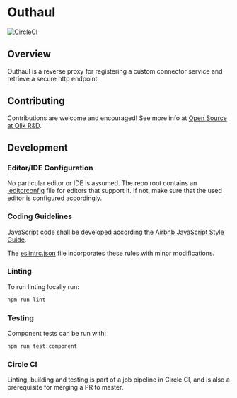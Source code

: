 # Outhaul

[![CircleCI](https://circleci.com/gh/qlik-ea/outhaul.svg?style=shield&circle-token=55d7bdfc4f3827e260a2e3480dbd64eab52417c0)](https://circleci.com/gh/qlik-ea/outhaul)

## Overview

Outhaul is a reverse proxy for registering a custom connector service and retrieve a secure http endpoint.

## Contributing

Contributions are welcome and encouraged! See more info at [Open Source at Qlik R&D](https://github.com/qlik-oss/open-source).

## Development

### Editor/IDE Configuration

No particular editor or IDE is assumed. The repo root contains an [.editorconfig](./.editorconfig) file for editors that support it. If not, make sure that the used editor is configured accordingly.

### Coding Guidelines

JavaScript code shall be developed according the [Airbnb JavaScript Style Guide](https://github.com/airbnb/javascript).

The [eslintrc.json](./eslintrc.json) file incorporates these rules with minor modifications.

### Linting

To run linting locally run:

```sh
npm run lint
```

### Testing

Component tests can be run with:

```sh
npm run test:component
```

### Circle CI

Linting, building and testing is part of a job pipeline in Circle CI, and is also a prerequisite for merging a PR to master.
